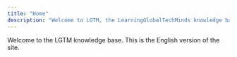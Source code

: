 ```yaml
---
title: "Home"
description: "Welcome to LGTM, the LearningGlobalTechMinds knowledge base."
---
```


Welcome to the LGTM knowledge base. This is the English version of the site.